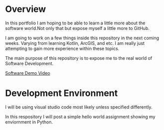 # Overview

In this portfolio I am hoping to be able to learn a little more about the software world.Not only that but expose myself a little more to GitHub.

I am going to work on a few things inside this repository in the next coming weeks. Varying from learning Kotlin, ArcGIS, and etc. I am really just attempting to gain more
experience within these topics.

The main purpose of this repository is to expose me to the real world of Software Development.


[Software Demo Video](http://youtube.link.goes.here)

# Development Environment

I will be using visual studio code most likely unless specified differently.

In this respository I will post a simple hello world assignment showing my enviornment in Python. 

